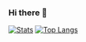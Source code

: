 ### Hi there 👋

<!--
**jetblacksalvation/jetblacksalvation** is a ✨ _special_ ✨ repository because its `README.md` (this file) appears on your GitHub profile.

Here are some ideas to get you started:

- 🔭 I’m currently working on ...
- 🌱 I’m currently learning ...
- 👯 I’m looking to collaborate on ...
- 🤔 I’m looking for help with ...
- 💬 Ask me about ...
- 📫 How to reach me: ...
- 😄 Pronouns: ...
- ⚡ Fun fact: ...
-->


[![Stats](https://github-readme-stats.vercel.app/api?username=Ubpa&show_icons=true&count_private=true&theme=radical)](https://github.com/Ubpa)
[![Top Langs](https://github-readme-stats.vercel.app/api/top-langs/?username=Ubpa&layout=compact&theme=radical)](https://github.com/Ubpa)
